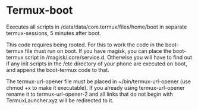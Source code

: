 # Termux-boot
Executes all scripts in /data/data/com.termux/files/home/boot in separate termux-sessions, 5 minutes after boot. 

This code requires being rooted. 
For this to work the code in the boot-termux file must run on boot. If you have magisk, you can place the boot-termux script in /magisk/.core/service.d. Otherwise you will have to find out if any init scripts in the /etc directory of your phone are executed on boot, and append the boot-termux code to that. 

The termux-url-opener file must be placed in ~/bin/termux-url-opener (use chmod +x to make it executable). 
If you already using termux-url-opener rename it to termux-url-opener-2 and all links that do not begin with TermuxLauncher.xyz will be redirected to it. 
